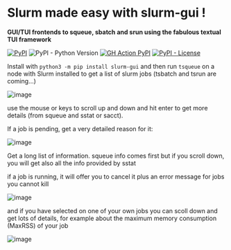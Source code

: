 # Slurm made easy with slurm-gui ! 

**GUI/TUI frontends to squeue, sbatch and srun using the fabulous textual TUI framework**

[![PyPI](https://img.shields.io/pypi/v/slurm-gui)](https://pypi.org/project/slurm-gui/)
![PyPI - Python Version](https://img.shields.io/pypi/pyversions/slurm-gui)
[![GH Action PyPI](https://github.com/dirkpetersen/slurm-gui/actions/workflows/python-publish.yml/badge.svg)](https://github.com/dirkpetersen/slurm-gui/actions/workflows/python-publish.yml)
[![PyPI - License](https://img.shields.io/pypi/l/slurm-gui)](https://github.com/dirkpetersen/slurm-gui/blob/main/LICENSE)


Install with `python3 -m pip install slurm-gui` and then run `tsqueue` on a node with Slurm installed to get a list of slurm jobs (tsbatch and tsrun are coming...)

![image](https://github.com/dirkpetersen/slurm-gui/assets/1427719/d56d9b88-0ff4-49cf-a563-b21d4aa2d9e0)

use the mouse or keys to scroll up and down and hit enter to get more details (from squeue and sstat or sacct).

If a job is pending,  get a very detailed reason for it: 

![image](https://github.com/dirkpetersen/slurm-gui/assets/1427719/4889ec08-dee6-406d-b914-e8a79690d69c)

Get a long list of information. squeue info comes first but if you scroll down, you will get also all the info provided by sstat

if a job is running, it will offer you to cancel it plus an error message for jobs you cannot kill

![image](https://github.com/dirkpetersen/slurm-gui/assets/1427719/8c27c8c0-8a00-47e9-be9a-1346ff2cbab5)

and if you have selected on one of your own jobs you can scoll down and get lots of details, for example about the maximum memory consumption (MaxRSS) of your job 

![image](https://github.com/dirkpetersen/slurm-gui/assets/1427719/8037afd5-3a18-4adb-9f39-1578ff619ec8)


